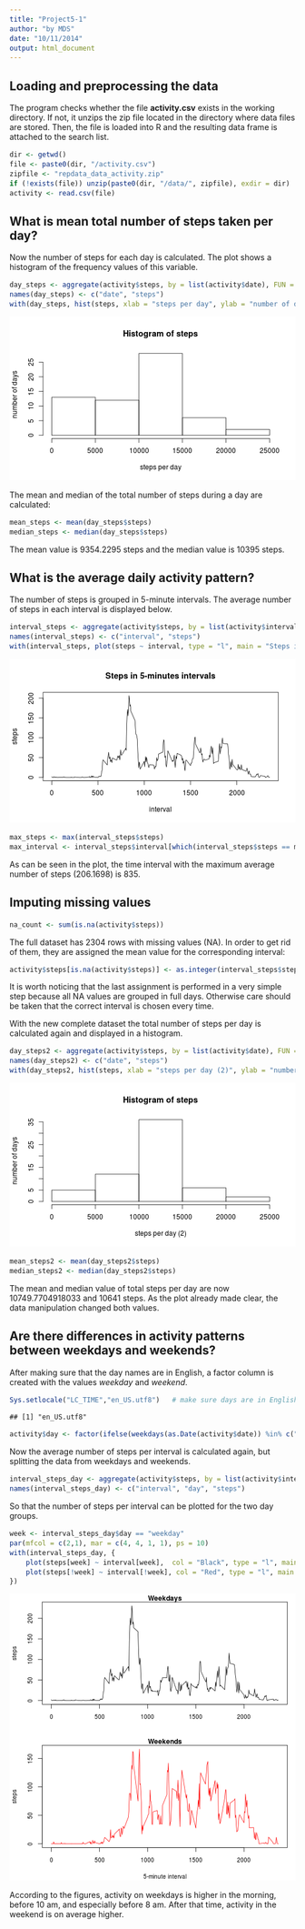 ```yaml
---
title: "Project5-1"
author: "by MDS"
date: "10/11/2014"
output: html_document
---
```


## Loading and preprocessing the data
The program checks whether the file **activity.csv** exists in the working directory. If not, it unzips the zip file located in the directory where data files are stored. Then, the file is loaded into R and the resulting data frame is attached to the search list.


```r
dir <- getwd()
file <- paste0(dir, "/activity.csv")
zipfile <- "repdata_data_activity.zip"
if (!exists(file)) unzip(paste0(dir, "/data/", zipfile), exdir = dir)
activity <- read.csv(file)
```

## What is mean total number of steps taken per day?
Now the number of steps for each day is calculated. The plot shows a histogram of the frequency values of this variable. 


```r
day_steps <- aggregate(activity$steps, by = list(activity$date), FUN = sum, na.rm = TRUE)
names(day_steps) <- c("date", "steps")
with(day_steps, hist(steps, xlab = "steps per day", ylab = "number of days"))
```

![plot of chunk hist1](figure/hist1.png) 

The mean and median of the total number of steps during a day are calculated: 


```r
mean_steps <- mean(day_steps$steps)
median_steps <- median(day_steps$steps)
```

The mean value is 9354.2295 steps and the median value is 10395 steps. 

## What is the average daily activity pattern?
The number of steps is grouped in 5-minute intervals. The average number of steps in each interval is displayed below.


```r
interval_steps <- aggregate(activity$steps, by = list(activity$interval), FUN = mean, na.rm = TRUE)
names(interval_steps) <- c("interval", "steps")
with(interval_steps, plot(steps ~ interval, type = "l", main = "Steps in 5-minutes intervals"))
```

![plot of chunk interval.plot](figure/interval.plot.png) 

```r
max_steps <- max(interval_steps$steps)
max_interval <- interval_steps$interval[which(interval_steps$steps == max_steps)]
```

As can be seen in the plot, the time interval with the maximum average number of steps (206.1698) is 835.

## Imputing missing values

```r
na_count <- sum(is.na(activity$steps))
```
The full dataset has 2304 rows with missing values (NA). In order to get rid of them, they are assigned the mean value for the corresponding interval: 


```r
activity$steps[is.na(activity$steps)] <- as.integer(interval_steps$steps)
```

It is worth noticing that the last assignment is performed in a very simple step because all NA values are grouped in full days. Otherwise care should be taken that the correct interval is chosen every time. 

With the new complete dataset the total number of steps per day is calculated again and displayed in a histogram.


```r
day_steps2 <- aggregate(activity$steps, by = list(activity$date), FUN = sum, na.rm = TRUE)
names(day_steps2) <- c("date", "steps")
with(day_steps2, hist(steps, xlab = "steps per day (2)", ylab = "number of days"))
```

![plot of chunk hist2](figure/hist2.png) 

```r
mean_steps2 <- mean(day_steps2$steps)
median_steps2 <- median(day_steps2$steps)
```

The mean and median value of total steps per day are now 10749.7704918033 and 10641 steps. As the plot already made clear, the data manipulation changed both values. 

## Are there differences in activity patterns between weekdays and weekends?
After making sure that the day names are in English, a factor column is created with the values *weekday* and *weekend*.


```r
Sys.setlocale("LC_TIME","en_US.utf8")   # make sure days are in English
```

```
## [1] "en_US.utf8"
```

```r
activity$day <- factor(ifelse(weekdays(as.Date(activity$date)) %in% c("Saturday", "Sunday"), "weekend", "weekday"))
```

Now the average number of steps per interval is calculated again, but splitting the data from weekdays and weekends.


```r
interval_steps_day <- aggregate(activity$steps, by = list(activity$interval, activity$day), FUN = mean, na.rm = TRUE)
names(interval_steps_day) <- c("interval", "day", "steps")
```

So that the number of steps per interval can be plotted for the two day groups.


```r
week <- interval_steps_day$day == "weekday"
par(mfcol = c(2,1), mar = c(4, 4, 1, 1), ps = 10)
with(interval_steps_day, {
    plot(steps[week] ~ interval[week],  col = "Black", type = "l", main = "Weekdays", xlab = "", ylab = "steps")
    plot(steps[!week] ~ interval[!week], col = "Red", type = "l", main = "Weekends", xlab = "5-minute interval", ylab = "steps")
})
```

![plot of chunk unnamed-chunk-7](figure/unnamed-chunk-7.png) 

According to the figures, activity on weekdays is higher in the morning, before 10 am, and especially before 8 am. After that time, activity in the weekend is on average higher.
